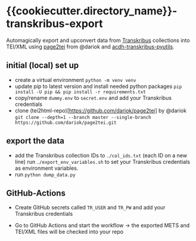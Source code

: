 # {{cookiecutter.directory_name}}-transkribus-export

Automagically export and upconvert data from [Transkribus](https://readcoop.eu/) collections into TEI/XML using [page2tei](https://github.com/dariok/page2tei) from @dariok and [acdh-transkribus-pyutils](https://github.com/acdh-oeaw/acdh-transkribus-utils).

## initial (local) set up

* create a virtual environment `python -m venv venv`
* update pip to latest version and install needed python packages `pip install -U pip && pip install -r requirements.txt`
* copy/rename `dummy.env` to `secret.env` and add your Transkribus credentials
* clone (tei2html-repo)[https://github.com/dariok/page2tei] by @dariok `git clone --depth=1 --branch master --single-branch https://github.com/dariok/page2tei.git`

## export the data

* add the Transkribus collection IDs to `./col_ids.txt` (each ID on a new line)
run `./export_env_variables.sh` to set your Transkribus credentials as environment variables.
* run `python dump_data.py`


## GitHub-Actions

* Create GitHub secrets called `TR_USER` and `TR_PW` and add your Transkribus credentials

* Go to GitHub Actions and start the workflow -> the exported METS and TEI/XML files will be checked into your repo